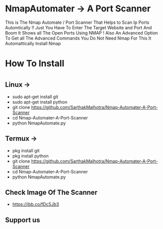 # NmapAutomater -> A Port Scanner
This is The Nmap Automate / Port Scanner That Helps to Scan Ip Ports Automtically !! Just You Have To Enter The Target Website and Port And Boom It Shows all The Open 
Ports Using NMAP ! Also An Advanced Option To Get all The Advanced Commands You Do Not Need Nmap For This It Automattically Install Nmap 
# How To Install
#
## Linux ->
* sudo apt-get install git 
* sudo apt-get install python
* git clone https://github.com/SarthakMalhotra/Nmap-Automater-A-Port-Scanner
* cd Nmap-Automater-A-Port-Scanner
* python NmapAutomate.py

## Termux ->
* pkg install git 
* pkg install python
* git clone https://github.com/SarthakMalhotra/Nmap-Automater-A-Port-Scanner
* cd Nmap-Automater-A-Port-Scanner
* python NmapAutomate.py

## Check Image Of The Scanner

* https://ibb.co/fDc5Jb3

## Support us
